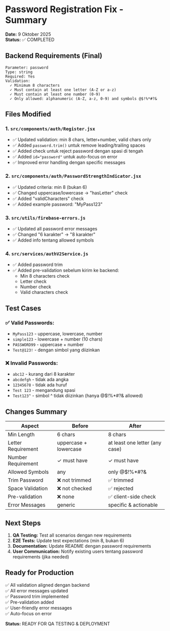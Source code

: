 # Password Registration Fix - Summary

**Date:** 9 Oktober 2025  
**Status:** ✅ COMPLETED

## Backend Requirements (Final)

```
Parameter: password
Type: string
Required: Yes
Validation:
  ✓ Minimum 8 characters
  ✓ Must contain at least one letter (A-Z or a-z)
  ✓ Must contain at least one number (0-9)
  ✓ Only allowed: alphanumeric (A-Z, a-z, 0-9) and symbols @$!%*#?&
```

## Files Modified

### 1. `src/components/auth/Register.jsx`
- ✅ Updated validation: min 8 chars, letter+number, valid chars only
- ✅ Added `password.trim()` untuk remove leading/trailing spaces
- ✅ Added check untuk reject password dengan spasi di tengah
- ✅ Added `id="password"` untuk auto-focus on error
- ✅ Improved error handling dengan specific messages

### 2. `src/components/auth/PasswordStrengthIndicator.jsx`
- ✅ Updated criteria: min 8 (bukan 6)
- ✅ Changed uppercase/lowercase → "hasLetter" check
- ✅ Added "validCharacters" check
- ✅ Added example password: "MyPass123"

### 3. `src/utils/firebase-errors.js`
- ✅ Updated all password error messages
- ✅ Changed "6 karakter" → "8 karakter"
- ✅ Added info tentang allowed symbols

### 4. `src/services/authV2Service.js`
- ✅ Added password trim
- ✅ Added pre-validation sebelum kirim ke backend:
  - Min 8 characters check
  - Letter check
  - Number check
  - Valid characters check

## Test Cases

### ✅ Valid Passwords:
- `MyPass123` - uppercase, lowercase, number
- `simple123` - lowercase + number (10 chars)
- `PASSWORD99` - uppercase + number
- `Test@123!` - dengan simbol yang diizinkan

### ❌ Invalid Passwords:
- `abc12` - kurang dari 8 karakter
- `abcdefgh` - tidak ada angka
- `12345678` - tidak ada huruf
- `Test 123` - mengandung spasi
- `Test123^` - simbol ^ tidak diizinkan (hanya @$!%*#?& allowed)

## Changes Summary

| Aspect | Before | After |
|--------|--------|-------|
| Min Length | 6 chars | 8 chars |
| Letter Requirement | uppercase + lowercase | at least one letter (any case) |
| Number Requirement | ✓ must have | ✓ must have |
| Allowed Symbols | any | only @$!%*#?& |
| Trim Password | ❌ not trimmed | ✅ trimmed |
| Space Validation | ❌ not checked | ✅ rejected |
| Pre-validation | ❌ none | ✅ client-side check |
| Error Messages | generic | specific & actionable |

## Next Steps

1. **QA Testing:** Test all scenarios dengan new requirements
2. **E2E Tests:** Update test expectations (min 8, bukan 6)
3. **Documentation:** Update README dengan password requirements
4. **User Communication:** Notify existing users tentang password requirements (jika needed)

## Ready for Production

✅ All validation aligned dengan backend  
✅ All error messages updated  
✅ Password trim implemented  
✅ Pre-validation added  
✅ User-friendly error messages  
✅ Auto-focus on error  

**Status:** READY FOR QA TESTING & DEPLOYMENT
